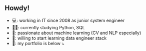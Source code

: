 ## Howdy!

- 💻: working in IT since 2008 as junior system engineer
- 🤹‍♂️: currently studying Python, SQL
- 🧠: passionate about machine learning (CV and NLP especially)
- 🎯: willing to start learning data engineer stack
- 💼: my portfolio is below ⤵
